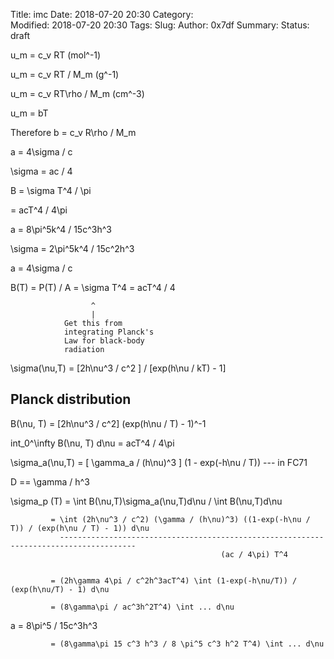 Title: imc
Date: 2018-07-20 20:30
Category:  
Modified: 2018-07-20 20:30
Tags: 
Slug: 
Author: 0x7df
Summary: 
Status: draft

u_m = c_v RT (mol^-1)

u_m = c_v RT / M_m (g^-1)

u_m = c_v RT\rho / M_m (cm^-3)

u_m = bT

Therefore b = c_v R\rho / M_m

a = 4\sigma / c

\sigma = ac / 4

B = \sigma T^4 / \pi

  = acT^4 / 4\pi

a = 8\pi^5k^4 / 15c^3h^3

\sigma = 2\pi^5k^4 / 15c^2h^3

a = 4\sigma / c

B(T) = P(T) / A = \sigma T^4 = acT^4 / 4

                      ^
                      |
                Get this from
                integrating Planck's
                Law for black-body
                radiation

\sigma(\nu,T) = [2h\nu^3 / c^2 ] / [exp(h\nu / kT) - 1]

Planck distribution
-------------------

B(\nu, T) = [2h\nu^3 / c^2] (exp(h\nu / T) - 1)^-1

int_0^\infty B(\nu, T) d\nu = acT^4 / 4\pi

\sigma_a(\nu,T) = [ \gamma_a / (h\nu)^3 ] (1 - exp(-h\nu / T))    --- in FC71

D == \gamma / h^3

\sigma_p (T) = \int B(\nu,T)\sigma_a(\nu,T)d\nu / \int B(\nu,T)d\nu

             = \int (2h\nu^3 / c^2) (\gamma / (h\nu)^3) ((1-exp(-h\nu / T)) / (exp(h\nu / T) - 1)) d\nu
               ---------------------------------------------------------------------------------------
                                                   (ac / 4\pi) T^4


             = (2h\gamma 4\pi / c^2h^3acT^4) \int (1-exp(-h\nu/T)) / (exp(h\nu/T) - 1) d\nu

             = (8\gamma\pi / ac^3h^2T^4) \int ... d\nu

a = 8\pi^5 / 15c^3h^3

             = (8\gamma\pi 15 c^3 h^3 / 8 \pi^5 c^3 h^2 T^4) \int ... d\nu

             
